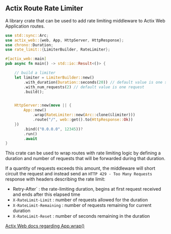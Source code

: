 ## Actix Route Rate Limiter

A library crate that can be used to add rate limiting middleware to Actix Web Application routes.

```rust
use std::sync::Arc;
use actix_web::{web, App, HttpServer, HttpResponse};
use chrono::Duration;
use rate_limit::{LimiterBuilder, RateLimiter};

#[actix_web::main]
pub async fn main() -> std::io::Result<()> {

    // build a limiter
    let limiter = LimiterBuilder::new()
        .with_duration(Duration::seconds(20)) // default value is one second
        .with_num_requests(2) // default value is one request
        .build();


    HttpServer::new(move || {
        App::new()
            .wrap(RateLimiter::new(Arc::clone(&limiter)))
            .route("/", web::get().to(HttpResponse::Ok))
    })
        .bind(("0.0.0.0", 12345))?
        .run()
        .await
}
```

This crate can be used to wrap routes with rate limiting logic by defining a duration
and number of requests that will be forwarded during that duration.

If a quantity of requests exceeds this amount, the middleware will short circuit the request and instead send an `HTTP 429 - Too Many Requests` response with headers describing the rate limit:
- Retry-After` :  the rate-limiting duration, begins at first request received and ends after this elapsed time
- `X-RateLimit-Limit` : number of requests allowed for the duration
- `X-RateLimit-Remaining` : number of requests remaining for current duration
- `X-RateLimit-Reset` : number of seconds remaining in the duration

[Actix Web docs regarding App.wrap()](https://docs.rs/actix-web/latest/actix_web/struct.App.html#method.wrap)
